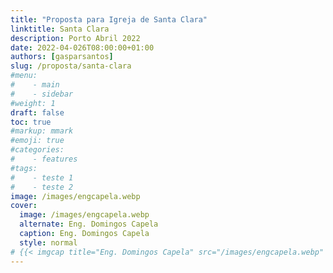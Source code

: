 ```yaml
---
title: "Proposta para Igreja de Santa Clara"
linktitle: Santa Clara
description: Porto Abril 2022
date: 2022-04-026T08:00:00+01:00
authors: [gasparsantos]
slug: /proposta/santa-clara
#menu: 
#    - main
#    - sidebar
#weight: 1
draft: false
toc: true
#markup: mmark
#emoji: true
#categories: 
#    - features
#tags:
#    - teste 1
#    - teste 2
image: /images/engcapela.webp
cover:
  image: /images/engcapela.webp
  alternate: Eng. Domingos Capela
  caption: Eng. Domingos Capela
  style: normal
# {{< imgcap title="Eng. Domingos Capela" src="/images/engcapela.webp" >}}
---
```

